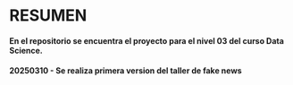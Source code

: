 # RESUMEN
#### En el repositorio se encuentra el proyecto para el nivel 03 del curso Data Science.
#### 20250310 - Se realiza primera version del taller de fake news
